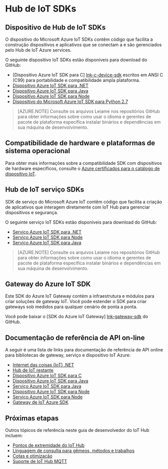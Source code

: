 <properties
 pageTitle="Guia do desenvolvedor - IoT Hub SDKs | Microsoft Azure"
 description="Azure IoT Hub guia Desenvolvedor - informações sobre e links para vários Azure IoT Hub dispositivo e serviço SDK do."
 services="iot-hub"
 documentationCenter=""
 authors="dominicbetts"
 manager="timlt"
 editor=""/>

<tags
 ms.service="iot-hub"
 ms.devlang="multiple"
 ms.topic="article"
 ms.tgt_pltfrm="na"
 ms.workload="na"
 ms.date="09/30/2016"
 ms.author="dobett"/>

# <a name="iot-hub-sdks"></a>Hub de IoT SDKs

## <a name="iot-hub-device-sdks"></a>Dispositivo de Hub de IoT SDKs

O dispositivo do Microsoft Azure IoT SDKs contêm código que facilita a construção dispositivos e aplicativos que se conectam a e são gerenciados pelo Hub de IoT Azure services.

O seguinte dispositivo IoT SDKs estão disponíveis para download do GitHub:

- [Dispositivo Azure IoT SDK para C] [ lnk-c-device-sdk] escritos em ANSI C (C99) para portabilidade e compatibilidade ampla plataforma.
- [Dispositivo Azure IoT SDK para .NET][lnk-dotnet-device-sdk]
- [Dispositivo Azure IoT SDK para Java][lnk-java-device-sdk]
- [Dispositivo Azure IoT SDK para Node][lnk-node-device-sdk]
- [Dispositivo do Microsoft Azure IoT SDK para Python 2.7][lnk-python-device-sdk]

> [AZURE.NOTE] Consulte os arquivos Leiame nos repositórios GitHub para obter informações sobre como usar o idioma e gerentes de pacote de plataforma específica instalar binários e dependências em sua máquina de desenvolvimento.

## <a name="os-platforms-and-hardware-compatibility"></a>Compatibilidade de hardware e plataformas de sistema operacional

Para obter mais informações sobre a compatibilidade SDK com dispositivos de hardware específicos, consulte o [Azure certificados para o catálogo de dispositivo IoT][lnk-certified].

## <a name="iot-hub-service-sdks"></a>Hub de IoT serviço SDKs

SDK de serviço do Microsoft Azure IoT contêm código que facilita a criação de aplicativos que interagem diretamente com IoT Hub para gerenciar dispositivos e segurança.

O seguinte serviço IoT SDKs estão disponíveis para download do GitHub:

- [Serviço Azure IoT SDK para .NET][lnk-dotnet-service-sdk]
- [Serviço Azure IoT SDK para Node][lnk-node-service-sdk]
- [Serviço Azure IoT SDK para Java][lnk-java-service-sdk]

> [AZURE.NOTE] Consulte os arquivos Leiame nos repositórios GitHub para obter informações sobre como usar o idioma e gerentes de pacote de plataforma específica instalar binários e dependências em sua máquina de desenvolvimento.

## <a name="azure-iot-gateway-sdk"></a>Gateway do Azure IoT SDK

Este SDK do Azure IoT Gateway contém a infraestrutura e módulos para criar soluções de gateway IoT. Você pode estender o SDK para criar gateways sob medidos para qualquer cenário de ponta a ponta.

Você pode baixar o [SDK do Azure IoT Gateway] [ lnk-gateway-sdk] do GitHub.

## <a name="online-api-reference-documentation"></a>Documentação de referência de API on-line

A seguir é uma lista de links para documentação de referência de API online para bibliotecas de gateway, serviço e dispositivo IoT Azure:

- [Internet das coisas (IoT) .NET][lnk-dotnet-ref]
- [Hub de IoT restante][lnk-rest-ref]
- [Dispositivo Azure IoT SDK para C][lnk-c-ref]
- [Dispositivo Azure IoT SDK para Java][lnk-java-ref]
- [Serviço Azure IoT SDK para Java][lnk-java-service-ref]
- [Dispositivo Azure IoT SDK para Node][lnk-node-ref]
- [Serviço Azure IoT SDK para Node][lnk-node-service-ref]
- [Gateway de IoT Azure SDK][lnk-gateway-ref]

## <a name="next-steps"></a>Próximas etapas

Outros tópicos de referência neste guia de desenvolvedor do IoT Hub incluem:

- [Pontos de extremidade do IoT Hub][lnk-devguide-endpoints]
- [Linguagem de consulta para gêmeos, métodos e trabalhos][lnk-devguide-query]
- [Cotas e otimização][lnk-devguide-quotas]
- [Suporte de IoT Hub MQTT][lnk-devguide-mqtt]

<!-- Links and images -->

[lnk-c-device-sdk]: https://github.com/Azure/azure-iot-sdks/blob/master/c/readme.md
[lnk-dotnet-device-sdk]: https://github.com/Azure/azure-iot-sdks/blob/master/csharp/device/readme.md
[lnk-java-device-sdk]: https://github.com/Azure/azure-iot-sdks/blob/master/java/device/readme.md
[lnk-dotnet-service-sdk]: https://github.com/Azure/azure-iot-sdks/blob/master/csharp/service/README.md
[lnk-java-service-sdk]: https://github.com/Azure/azure-iot-sdks/blob/master/java/service/readme.md
[lnk-node-device-sdk]: https://github.com/Azure/azure-iot-sdks/blob/master/node/device/readme.md
[lnk-node-service-sdk]: https://github.com/Azure/azure-iot-sdks/blob/master/node/service/README.md
[lnk-python-device-sdk]: https://github.com/Azure/azure-iot-sdks/blob/master/python/device/readme.md
[lnk-certified]: https://catalog.azureiotsuite.com/
[lnk-gateway-sdk]: https://github.com/Azure/azure-iot-gateway-sdk/blob/master/README.md

[lnk-dotnet-ref]: https://msdn.microsoft.com/library/mt488521.aspx
[lnk-c-ref]: http://azure.github.io/azure-iot-sdks/c/api_reference/index.html
[lnk-java-ref]: http://azure.github.io/azure-iot-sdks/java/device/api_reference/index.html
[lnk-node-ref]: http://azure.github.io/azure-iot-sdks/node/api_reference/azure-iot-device/1.0.15/index.html
[lnk-rest-ref]: https://msdn.microsoft.com/library/mt548492.aspx
[lnk-java-service-ref]: http://azure.github.io/azure-iot-sdks/java/service/api_reference/index.html
[lnk-node-service-ref]: http://azure.github.io/azure-iot-sdks/node/api_reference/azure-iothub/1.0.17/index.html
[lnk-gateway-ref]: http://azure.github.io/azure-iot-gateway-sdk/api_reference/c/html/

[lnk-devguide-endpoints]: iot-hub-devguide-endpoints.md
[lnk-devguide-quotas]: iot-hub-devguide-quotas-throttling.md
[lnk-devguide-query]: iot-hub-devguide-query-language.md
[lnk-devguide-mqtt]: iot-hub-mqtt-support.md